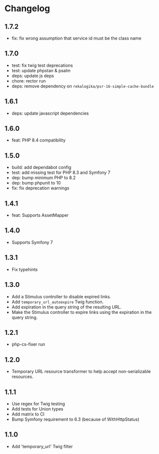 # Changelog

## 1.7.2

* fix: fix wrong assumption that service id must be the class name

## 1.7.0

* test: fix twig test deprecations
* test: update phpstan & psalm
* deps: update js deps
* chore: rector run
* deps: remove dependency on `rekalogika/psr-16-simple-cache-bundle`

## 1.6.1

* deps: update javascript dependencies

## 1.6.0

* feat: PHP 8.4 compatibility

## 1.5.0

* build: add dependabot config
* test: add missing test for PHP 8.3 and Symfony 7
* dep: bump minimum PHP to 8.2
* dep: bump phpunit to 10
* fix: fix deprecation warnings

## 1.4.1

* feat: Supports AssetMapper

## 1.4.0

* Supports Symfony 7

## 1.3.1

* Fix typehints

## 1.3.0

* Add a Stimulus controller to disable expired links.
* Add `temporary_url_autoexpire` Twig function.
* Add expiration in the query string of the resulting URL.
* Make the Stimulus controller to expire links using the expiration in the
  query string.

## 1.2.1

* php-cs-fixer run
## 1.2.0

* Temporary URL resource transformer to help accept non-serializable
  resources.
  
## 1.1.1

* Use regex for Twig testing
* Add tests for Union types
* Add matrix to CI
* Bump Symfony requirement to 6.3 (because of WithHttpStatus)

## 1.1.0

* Add 'temporary_url' Twig filter